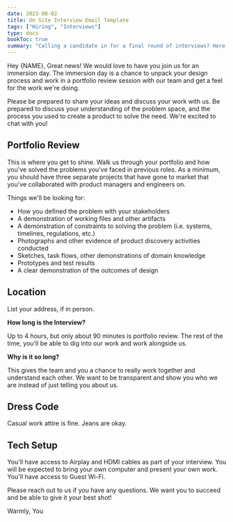 ```yaml
---
date: 2023-08-02
title: On Site Interview Email Template
tags: ["Hiring", "Interviews"]
type: docs
bookToc: true
summary: "Calling a candidate in for a final round of interviews? Here's how to set expectations."
---
```


Hey {NAME},
Great news! We would love to have you join us for an immersion day. The immersion day is a chance to unpack your design process and work in a portfolio review session with our team and get a feel for the work we're doing.

Please be prepared to share your ideas and discuss your work with us. Be prepared to discuss your understanding of the problem space, and the process you used to create a product to solve the need. We're excited to chat with you!

## Portfolio Review
This is where you get to shine. Walk us through your portfolio and how you've solved the problems you've faced in previous roles. As a minimum, you should have three separate projects that have gone to market that you've collaborated with product managers and engineers on.

Things we'll be looking for:
- How you defined the problem with your stakeholders
- A demonstration of working files and other artifacts
- A demonstration of constraints to solving the problem (i.e. systems, timelines, regulations, etc.)
- Photographs and other evidence of product discovery activities conducted
- Sketches, task flows, other demonstrations of domain knowledge
- Prototypes and test results
- A clear demonstration of the outcomes of design

## Location
List your address, if in person.

**How long is the Interview?**

Up to 4 hours, but only about 90 minutes is portfolio review. The rest of the time, you'll be able to dig into our work and work alongside us.

**Why is it so long?**

This gives the team and you a chance to really work together and understand each other. We want to be transparent and show you who we are instead of just telling you about us.

## Dress Code
Casual work attire is fine. Jeans are okay.

## Tech Setup
You'll have access to Airplay and HDMI cables as part of your interview. You will be expected to bring your own computer and present your own work. You'll have access to Guest Wi-Fi.


Please reach out to us if you have any questions. We want you to succeed and be able to give it your best shot!

Warmly,
You
